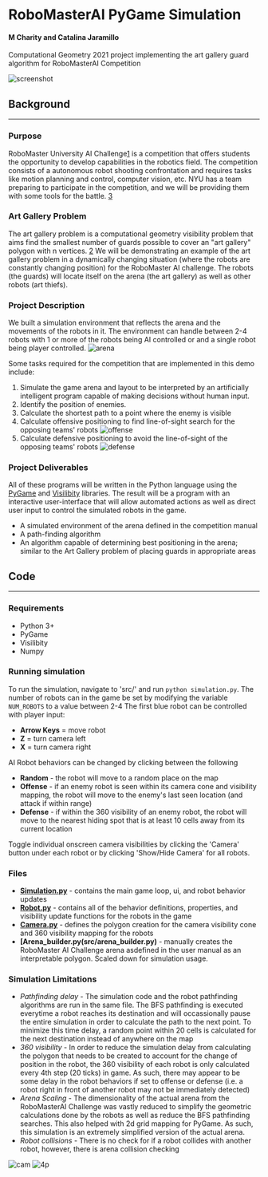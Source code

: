 # RoboMasterAI PyGame Simulation
#### M Charity and Catalina Jaramillo
Computational Geometry 2021 project implementing the art gallery guard algorithm for RoboMasterAI Competition 

![screenshot](imgs/game_2p.png)

## Background
---

### Purpose
RoboMaster University AI Challenge[1](https://www.robomaster.com/en-US/robo/icra) is a competition that offers students the opportunity to develop capabilities in the robotics field. The competition consists of a autonomous robot shooting confrontation and requires tasks like motion planning and control, computer vision, etc.
NYU has a team preparing to participate in the competition, and we will be providing them with some tools for the battle. [3](https://wp.nyu.edu/nyurm/the-competition/)

### Art Gallery Problem
The art gallery problem is a computational geometry visibility problem that aims find the smallest number of guards possible to cover an "art gallery" polygon with n vertices. [2](https://math.mit.edu/~apost/courses/18.204_2018/Nicole_Chesnokov_paper.pdf) We will be demonstrating an example of the art gallery problem in a dynamically changing situation (where the robots are constantly changing position) for the RoboMaster AI challenge. The robots (the guards) will locate itself on the arena (the art gallery) as well as other robots (art thiefs). 

### Project Description
We built a simulation environment that reflects the arena and the movements of the robots in it. The environment can handle between 2-4 robots with 1 or more of the robots being AI controlled or and a single robot being player controlled.
![arena](imgs/arena_layout_big.png)

Some tasks required for the competition that are implemented in this demo include:
1. Simulate the game arena and layout to be interpreted by an artificially intelligent program capable of making decisions without human input.
2. Identify the position of enemies.
3. Calculate the shortest path to a point where the enemy is visible
4. Calculate offensive positioning to find line-of-sight search for the opposing teams' robots
![offense](imgs/offense.png)
5. Calculate defensive positioning to avoid the line-of-sight of the opposing teams' robots
![defense](imgs/defense.png)

### Project Deliverables

All of these programs will be written in the Python language using the [PyGame](https://www.pygame.org/docs/) and [Visilibity](https://karlobermeyer.github.io/VisiLibity1/) libraries. The result will be a program with an interactive user-interface that will allow automated actions as well as direct user input to control the simulated robots in the game.  

* A simulated environment of the arena defined in the competition manual
* A path-finding algorithm
* An algorithm capable of determining best positioning in the arena; similar to the Art Gallery problem of placing guards in appropriate areas

## Code
---
### Requirements
* Python 3+
* PyGame
* Visilibity
* Numpy

### Running simulation
To run the simulation, navigate to 'src/' and run `python simulation.py`. 
The number of robots can in the game be set by modifying the variable `NUM_ROBOTS` to a value between 2-4
The first blue robot can be controlled with player input:
* **Arrow Keys** = move robot
* **Z** = turn camera left
* **X** = turn camera right

AI Robot behaviors can be changed by clicking between the following
* **Random** - the robot will move to a random place on the map
* **Offense** - if an enemy robot is seen within its camera cone and visibility mapping, the robot will move to the enemy's last seen location (and attack if within range)
* **Defense** - if within the 360 visibility of an enemy robot, the robot will move to the nearest hiding spot that is at least 10 cells away from its current location

Toggle individual onscreen camera visibilities by clicking the 'Camera' button under each robot or by clicking 'Show/Hide Camera' for all robots. 

### Files
* **[Simulation.py](src/simulation.py)** - contains the main game loop, ui, and robot behavior updates
* **[Robot.py](src/robot.py)** - contains all of the behavior definitions, properties, and visibility update functions for the robots in the game
* **[Camera.py](src/camera.py)** - defines the polygon creation for the camera visibility cone and 360 visibility mapping for the robots
* **[Arena_builder.py(src/arena_builder.py)** - manually creates the RoboMaster AI Challenge arena asdefined in the user manual as an interpretable polygon. Scaled down for simulation usage.

### Simulation Limitations
* *Pathfinding delay* - The simulation code and the robot pathfinding algorithms are run in the same file. The BFS pathfinding is executed everytime a robot reaches its destination and will occassionally pause the entire simulation in order to calculate the path to the next point. To minimize this time delay, a random point within 20 cells is calculated for the next destination instead of anywhere on the map
* *360 visibility* - In order to reduce the simulation delay from calculating the polygon that needs to be created to account for the change of position in the robot, the 360 visibility of each robot is only calculated every 4th step (20 ticks) in game. As such, there may appear to be some delay in the robot behaviors if set to offense or defense (i.e. a robot right in front of another robot may not be immediately detected)
* *Arena Scaling* - The dimensionality of the actual arena from the RoboMasterAI Challenge was vastly reduced to simplify the geometric calculations done by the robots as well as reduce the BFS pathfinding searches. This also helped with 2d grid mapping for PyGame. As such, this simulation is an extremely simplified version of the actual arena.
* *Robot collisions* - There is no check for if a robot collides with another robot, however, there is arena collision checking

![cam](imgs/cam_only.png)
![4p](imgs/4p.png)

